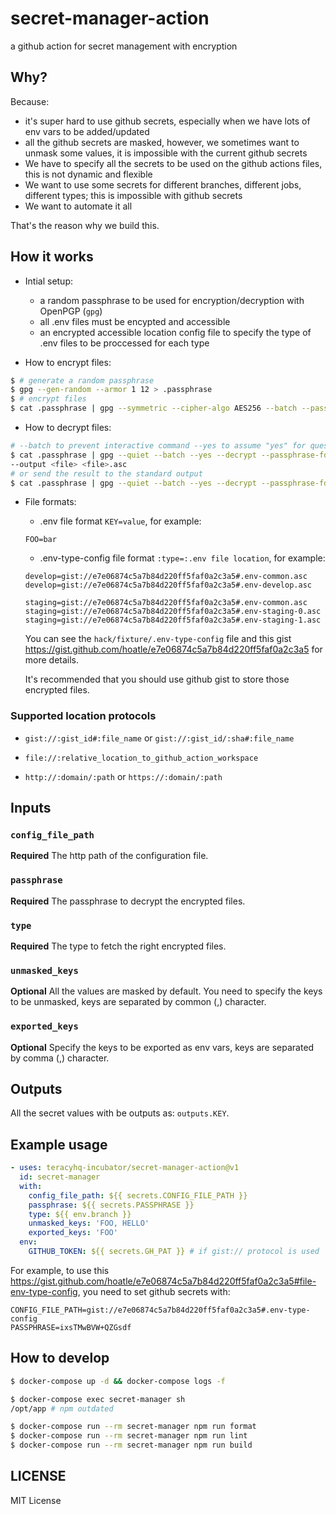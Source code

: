# secret-manager-action

a github action for secret management with encryption

## Why?

Because:

- it's super hard to use github secrets, especially when we have lots of env vars to be added/updated
- all the github secrets are masked, however, we sometimes want to unmask some values, it is
  impossible with the current github secrets
- We have to specify all the secrets to be used on the github actions files, this is not dynamic and flexible
- We want to use some secrets for different branches, different jobs, different types; this is impossible
  with github secrets
- We want to automate it all

That's the reason why we build this.

## How it works

- Intial setup:
  + a random passphrase to be used for encryption/decryption with OpenPGP (`gpg`)
  + all .env files must be encypted and accessible
  + an encrypted accessible location config file to specify the type of .env files to be proccessed
    for each type

- How to encrypt files:

```bash
$ # generate a random passphrase
$ gpg --gen-random --armor 1 12 > .passphrase
$ # encrypt files
$ cat .passphrase | gpg --symmetric --cipher-algo AES256 --batch --passphrase-fd 0 --armor <file>
```

- How to decrypt files:

```bash
# --batch to prevent interactive command --yes to assume "yes" for questions
$ cat .passphrase | gpg --quiet --batch --yes --decrypt --passphrase-fd=0 \
--output <file> <file>.asc
# or send the result to the standard output
$ cat .passphrase | gpg --quiet --batch --yes --decrypt --passphrase-fd=0 <file>.asc
```

- File formats:
  + .env file format `KEY=value`, for example:
  ```
  FOO=bar
  ```
  + .env-type-config file format `:type=:.env file location`, for example:

  ```
  develop=gist://e7e06874c5a7b84d220ff5faf0a2c3a5#.env-common.asc
  develop=gist://e7e06874c5a7b84d220ff5faf0a2c3a5#.env-develop.asc

  staging=gist://e7e06874c5a7b84d220ff5faf0a2c3a5#.env-common.asc
  staging=gist://e7e06874c5a7b84d220ff5faf0a2c3a5#.env-staging-0.asc
  staging=gist://e7e06874c5a7b84d220ff5faf0a2c3a5#.env-staging-1.asc
  ```

  You can see the `hack/fixture/.env-type-config` file and this gist https://gist.github.com/hoatle/e7e06874c5a7b84d220ff5faf0a2c3a5 for more details.

  It's recommended that you should use github gist to store those encrypted files.


### Supported location protocols

- `gist://:gist_id#:file_name` or `gist://:gist_id/:sha#:file_name`

- `file://:relative_location_to_github_action_workspace`

- `http://:domain/:path` or `https://:domain/:path`


## Inputs

### `config_file_path`

**Required** The http path of the configuration file.

### `passphrase`

**Required** The passphrase to decrypt the encrypted files.

### `type`

**Required** The type to fetch the right encrypted files.

### `unmasked_keys`

**Optional** All the values are masked by default. You need to specify the keys to be unmasked,
             keys are separated by common (,) character.

### `exported_keys`

**Optional**  Specify the keys to be exported as env vars, keys are separated by comma (,) character.


## Outputs

All the secret values with be outputs as: `outputs.KEY`.


## Example usage

```yaml
- uses: teracyhq-incubator/secret-manager-action@v1
  id: secret-manager
  with:
    config_file_path: ${{ secrets.CONFIG_FILE_PATH }}
    passphrase: ${{ secrets.PASSPHRASE }}
    type: ${{ env.branch }}
    unmasked_keys: 'FOO, HELLO'
    exported_keys: 'FOO'
  env:
    GITHUB_TOKEN: ${{ secrets.GH_PAT }} # if gist:// protocol is used
```

For example, to use this https://gist.github.com/hoatle/e7e06874c5a7b84d220ff5faf0a2c3a5#file-env-type-config,
you need to set github secrets with:

```
CONFIG_FILE_PATH=gist://e7e06874c5a7b84d220ff5faf0a2c3a5#.env-type-config
PASSPHRASE=ixsTMwBVW+QZGsdf
```


## How to develop

```bash
$ docker-compose up -d && docker-compose logs -f
```

```bash
$ docker-compose exec secret-manager sh
/opt/app # npm outdated
```

```bash
$ docker-compose run --rm secret-manager npm run format
$ docker-compose run --rm secret-manager npm run lint
$ docker-compose run --rm secret-manager npm run build
```

## LICENSE

MIT License
